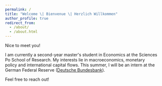 ```yaml
---
permalink: /
title: "Welcome \| Bienvenue \| Herzlich Willkommen"
author_profile: true
redirect_from: 
  - /about/
  - /about.html
---
```


Nice to meet you! 

I am currently a  second-year master's student in Economics at the Sciences Po School of Research. My interests lie in macroeconomics, monetary policy and international capital flows. This summer, I will be an intern at the German Federal Reserve ([Deutsche Bundesbank](https://www.bundesbank.de)).

Feel free to reach out!
